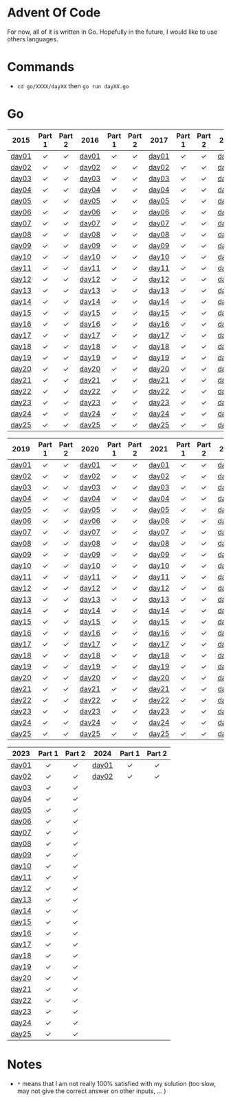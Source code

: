 # Advent Of Code

For now, all of it is written in Go. Hopefully in the future, I would like to use others languages.

# Commands

- `cd go/XXXX/dayXX` then `go run dayXX.go`

# Go

|2015|Part 1|Part 2|2016|Part 1|Part 2|2017|Part 1|Part 2|2018|Part 1|Part 2|
|:---:|:---:|:---:|:---:|:---:|:---:|:---:|:---:|:---:|:---:|:---:|:---:|
|[day01](./go/2015/day01/day01.go)|&check;|&check;|[day01](./go/2016/day01/day01.go)|&check;|&check;|[day01](./go/2017/day01/day01.go)|&check;|&check;|[day01](./go/2018/day01/day01.go)|&check;|&check;|
|[day02](./go/2015/day02/day02.go)|&check;|&check;|[day02](./go/2016/day02/day02.go)|&check;|&check;|[day02](./go/2017/day02/day02.go)|&check;|&check;|[day02](./go/2018/day02/day02.go)|&check;|&check;|
|[day03](./go/2015/day03/day03.go)|&check;|&check;|[day03](./go/2016/day03/day03.go)|&check;|&check;|[day03](./go/2017/day03/day03.go)|&check;|&check;|[day03](./go/2018/day03/day03.go)|&check;|&check;|
|[day04](./go/2015/day04/day04.go)|&check;|&check;|[day04](./go/2016/day04/day04.go)|&check;|&check;|[day04](./go/2017/day04/day04.go)|&check;|&check;|[day04](./go/2018/day04/day04.go)|&check;|&check;|
|[day05](./go/2015/day05/day05.go)|&check;|&check;|[day05](./go/2016/day05/day05.go)|&check;|&check;|[day05](./go/2017/day05/day05.go)|&check;|&check;|[day05](./go/2018/day05/day05.go)|&check;|&check;|
|[day06](./go/2015/day06/day06.go)|&check;|&check;|[day06](./go/2016/day06/day06.go)|&check;|&check;|[day06](./go/2017/day06/day06.go)|&check;|&check;|[day06](./go/2018/day06/day06.go)|&check;|&check;|
|[day07](./go/2015/day07/day07.go)|&check;|&check;|[day07](./go/2016/day07/day07.go)|&check;|&check;|[day07](./go/2017/day07/day07.go)|&check;|&check;|[day07](./go/2018/day07/day07.go)|&check;|&check;|
|[day08](./go/2015/day08/day08.go)|&check;|&check;|[day08](./go/2016/day08/day08.go)|&check;|&check;|[day08](./go/2017/day08/day08.go)|&check;|&check;|[day08](./go/2018/day08/day08.go)|&check;|&check;|
|[day09](./go/2015/day09/day09.go)|&check;|&check;|[day09](./go/2016/day09/day09.go)|&check;|&check;|[day09](./go/2017/day09/day09.go)|&check;|&check;|[day09](./go/2018/day09/day09.go)|&check;|&check;|
|[day10](./go/2015/day10/day10.go)|&check;|&check;|[day10](./go/2016/day10/day10.go)|&check;|&check;|[day10](./go/2017/day10/day10.go)|&check;|&check;|[day10](./go/2018/day10/day10.go)|&check;|&check;|
|[day11](./go/2015/day11/day11.go)|&check;|&check;|[day11](./go/2016/day11/day11.go)|&check;|&check;|[day11](./go/2017/day11/day11.go)|&check;|&check;|[day11](./go/2018/day11/day11.go)|&check;|&check;|
|[day12](./go/2015/day12/day12.go)|&check;|&check;|[day12](./go/2016/day12/day12.go)|&check;|&check;|[day12](./go/2017/day12/day12.go)|&check;|&check;|[day12](./go/2018/day12/day12.go)|&check;|&check;|
|[day13](./go/2015/day13/day13.go)|&check;|&check;|[day13](./go/2016/day13/day13.go)|&check;|&check;|[day13](./go/2017/day13/day13.go)|&check;|&check;|[day13](./go/2018/day13/day13.go)|&check;|&check;|
|[day14](./go/2015/day14/day14.go)|&check;|&check;|[day14](./go/2016/day14/day14.go)|&check;|&check;|[day14](./go/2017/day14/day14.go)|&check;|&check;|[day14](./go/2018/day14/day14.go)|&check;|&check;|
|[day15](./go/2015/day15/day15.go)|&check;|&check;|[day15](./go/2016/day15/day15.go)|&check;|&check;|[day15](./go/2017/day15/day15.go)|&check;|&check;|[day15](./go/2018/day15/day15.go)|&check;|&check;|
|[day16](./go/2015/day16/day16.go)|&check;|&check;|[day16](./go/2016/day16/day16.go)|&check;|&check;|[day16](./go/2017/day16/day16.go)|&check;|&check;|[day16](./go/2018/day16/day16.go)|&check;|&check;|
|[day17](./go/2015/day17/day17.go)|&check;|&check;|[day17](./go/2016/day17/day17.go)|&check;|&check;|[day17](./go/2017/day17/day17.go)|&check;|&check;|[day17](./go/2018/day17/day17.go)|&check;|&check;|
|[day18](./go/2015/day18/day18.go)|&check;|&check;|[day18](./go/2016/day18/day18.go)|&check;|&check;|[day18](./go/2017/day18/day18.go)|&check;|&check;|[day18](./go/2018/day18/day18.go)|&check;|&check;|
|[day19](./go/2015/day19/day19.go)|&check;|&check;|[day19](./go/2016/day19/day19.go)|&check;|&check;|[day19](./go/2017/day19/day19.go)|&check;|&check;|[day19](./go/2018/day19/day19.go)|&check;|&check;|
|[day20](./go/2015/day20/day20.go)|&check;|&check;|[day20](./go/2016/day20/day20.go)|&check;|&check;|[day20](./go/2017/day20/day20.go)|&check;|&check;|[day20](./go/2018/day20/day20.go)|&check;|&check;|
|[day21](./go/2015/day21/day21.go)|&check;|&check;|[day21](./go/2016/day21/day21.go)|&check;|&check;|[day21](./go/2017/day21/day21.go)|&check;|&check;|[day21](./go/2018/day21/day21.go)|&check;|&check;|
|[day22](./go/2015/day22/day22.go)|&check;|&check;|[day22](./go/2016/day22/day22.go)|&check;|&check;|[day22](./go/2017/day22/day22.go)|&check;|&check;|[day22](./go/2018/day22/day22.go)|&check;|&check;|
|[day23](./go/2015/day23/day23.go)|&check;|&check;|[day23](./go/2016/day23/day23.go)|&check;|&check;|[day23](./go/2017/day23/day23.go)|&check;|&check;|[day23](./go/2018/day23/day23.go)|&check;|&check;|
|[day24](./go/2015/day24/day24.go)|&check;|&check;|[day24](./go/2016/day24/day24.go)|&check;|&check;|[day24](./go/2017/day24/day24.go)|&check;|&check;|[day24](./go/2018/day24/day24.go)|&check;|&check;|
|[day25](./go/2015/day25/day25.go)|&check;|&check;|[day25](./go/2016/day25/day25.go)|&check;|&check;|[day25](./go/2017/day25/day25.go)|&check;|&check;|[day25](./go/2018/day25/day25.go)|&check;|&check;|

|2019|Part 1|Part 2|2020|Part 1|Part 2|2021|Part 1|Part 2|2022|Part 1|Part 2|
|:---:|:---:|:---:|:---:|:---:|:---:|:---:|:---:|:---:|:---:|:---:|:---:|
|[day01](./go/2019/day01/day01.go)|&check;|&check;|[day01](./go/2020/day01/day01.go)|&check;|&check;|[day01](./go/2021/day01/day01.go)|&check;|&check;|[day01](./go/2022/day01/day01.go)|&check;|&check;|
|[day02](./go/2019/day02/day02.go)|&check;|&check;|[day02](./go/2020/day02/day02.go)|&check;|&check;|[day02](./go/2021/day02/day02.go)|&check;|&check;|[day02](./go/2022/day02/day02.go)|&check;|&check;|
|[day03](./go/2019/day03/day03.go)|&check;|&check;|[day03](./go/2020/day03/day03.go)|&check;|&check;|[day03](./go/2021/day03/day03.go)|&check;|&check;|[day03](./go/2022/day03/day03.go)|&check;|&check;|
|[day04](./go/2019/day04/day04.go)|&check;|&check;|[day04](./go/2020/day04/day04.go)|&check;|&check;|[day04](./go/2021/day04/day04.go)|&check;|&check;|[day04](./go/2022/day04/day04.go)|&check;|&check;|
|[day05](./go/2019/day05/day05.go)|&check;|&check;|[day05](./go/2020/day05/day05.go)|&check;|&check;|[day05](./go/2021/day05/day05.go)|&check;|&check;|[day05](./go/2022/day05/day05.go)|&check;|&check;|
|[day06](./go/2019/day06/day06.go)|&check;|&check;|[day06](./go/2020/day06/day06.go)|&check;|&check;|[day06](./go/2021/day06/day06.go)|&check;|&check;|[day06](./go/2022/day06/day06.go)|&check;|&check;|
|[day07](./go/2019/day07/day07.go)|&check;|&check;|[day07](./go/2020/day07/day07.go)|&check;|&check;|[day07](./go/2021/day07/day07.go)|&check;|&check;|[day07](./go/2022/day07/day07.go)|&check;|&check;|
|[day08](./go/2019/day08/day08.go)|&check;|&check;|[day08](./go/2020/day08/day08.go)|&check;|&check;|[day08](./go/2021/day08/day08.go)|&check;|&check;|[day08](./go/2022/day08/day08.go)|&check;|&check;|
|[day09](./go/2019/day09/day09.go)|&check;|&check;|[day09](./go/2020/day09/day09.go)|&check;|&check;|[day09](./go/2021/day09/day09.go)|&check;|&check;|[day09](./go/2022/day09/day09.go)|&check;|&check;|
|[day10](./go/2019/day10/day10.go)|&check;|&check;|[day10](./go/2020/day10/day10.go)|&check;|&check;|[day10](./go/2021/day10/day10.go)|&check;|&check;|[day10](./go/2022/day10/day10.go)|&check;|&check;|
|[day11](./go/2019/day11/day11.go)|&check;|&check;|[day11](./go/2020/day11/day11.go)|&check;|&check;|[day11](./go/2021/day11/day11.go)|&check;|&check;|[day11](./go/2022/day11/day11.go)|&check;|&check;|
|[day12](./go/2019/day12/day12.go)|&check;|&check;|[day12](./go/2020/day12/day12.go)|&check;|&check;|[day12](./go/2021/day12/day12.go)|&check;|&check;|[day12](./go/2022/day12/day12.go)|&check;|&check;|
|[day13](./go/2019/day13/day13.go)|&check;|&check;|[day13](./go/2020/day13/day13.go)|&check;|&check;|[day13](./go/2021/day13/day13.go)|&check;|&check;|[day13](./go/2022/day13/day13.go)|&check;|&check;|
|[day14](./go/2019/day14/day14.go)|&check;|&check;|[day14](./go/2020/day14/day14.go)|&check;|&check;|[day14](./go/2021/day14/day14.go)|&check;|&check;|[day14](./go/2022/day14/day14.go)|&check;|&check;|
|[day15](./go/2019/day15/day15.go)|&check;|&check;|[day15](./go/2020/day15/day15.go)|&check;|&check;|[day15](./go/2021/day15/day15.go)|&check;|&check;|[day15](./go/2022/day15/day15.go)|&check;|&check;|
|[day16](./go/2019/day16/day16.go)|&check;|&check;|[day16](./go/2020/day16/day16.go)|&check;|&check;|[day16](./go/2021/day16/day16.go)|&check;|&check;|[day16](./go/2022/day16/day16.go)|&check;|&check;|
|[day17](./go/2019/day17/day17.go)|&check;|&check;|[day17](./go/2020/day17/day17.go)|&check;|&check;|[day17](./go/2021/day17/day17.go)|&check;|&check;|[day17](./go/2022/day17/day17.go)|&check;|&check;|
|[day18](./go/2019/day18/day18.go)|&check;|&check;|[day18](./go/2020/day18/day18.go)|&check;|&check;|[day18](./go/2021/day18/day18.go)|&check;|&check;|[day18](./go/2022/day18/day18.go)|&check;|&check;|
|[day19](./go/2019/day19/day19.go)|&check;|&check;|[day19](./go/2020/day19/day19.go)|&check;|&check;|[day19](./go/2021/day19/day19.go)|&check;|&check;|[day19](./go/2022/day19/day19.go)|&check;|&check;|
|[day20](./go/2019/day20/day20.go)|&check;|&check;|[day20](./go/2020/day20/day20.go)|&check;|&check;|[day20](./go/2021/day20/day20.go)|&check;|&check;|[day20](./go/2022/day20/day20.go)|&check;|&check;|
|[day21](./go/2019/day21/day21.go)|&check;|&check;|[day21](./go/2020/day21/day21.go)|&check;|&check;|[day21](./go/2021/day21/day21.go)|&check;|&check;|[day21](./go/2022/day21/day21.go)|&check;|&check;|
|[day22](./go/2019/day22/day22.go)|&check;|&check;|[day22](./go/2020/day22/day22.go)|&check;|&check;|[day22](./go/2021/day22/day22.go)|&check;|&check;|[day22](./go/2022/day22/day22.go)|&check;|&check;|
|[day23](./go/2019/day23/day23.go)|&check;|&check;|[day23](./go/2020/day23/day23.go)|&check;|&check;|[day23](./go/2021/day23/day23.go)|&check;|&check;|[day23](./go/2022/day23/day23.go)|&check;|&check;|
|[day24](./go/2019/day24/day24.go)|&check;|&check;|[day24](./go/2020/day24/day24.go)|&check;|&check;|[day24](./go/2021/day24/day24.go)|&check;|&check;|[day24](./go/2022/day24/day24.go)|&check;|&check;|
|[day25](./go/2019/day25/day25.go)|&check;|&check;|[day25](./go/2020/day25/day25.go)|&check;|&check;|[day25](./go/2021/day25/day25.go)|&check;|&check;|[day25](./go/2022/day25/day25.go)|&check;|&check;|

|2023|Part 1|Part 2|2024|Part 1|Part 2|
|:---:|:---:|:---:|:---:|:---:|:---:|
|[day01](./go/2023/day01/day01.go)|&check;|&check;|[day01](./go/2024/day01/day01.go)|&check;|&check;|
|[day02](./go/2023/day02/day02.go)|&check;|&check;|[day02](./go/2024/day02/day02.go)|&check;|&check;|
|[day03](./go/2023/day03/day03.go)|&check;|&check;|
|[day04](./go/2023/day04/day04.go)|&check;|&check;|
|[day05](./go/2023/day05/day05.go)|&check;|&check;|
|[day06](./go/2023/day06/day06.go)|&check;|&check;|
|[day07](./go/2023/day07/day07.go)|&check;|&check;|
|[day08](./go/2023/day08/day08.go)|&check;|&check;|
|[day09](./go/2023/day09/day09.go)|&check;|&check;|
|[day10](./go/2023/day10/day10.go)|&check;|&check;|
|[day11](./go/2023/day11/day11.go)|&check;|&check;|
|[day12](./go/2023/day12/day12.go)|&check;|&check;|
|[day13](./go/2023/day13/day13.go)|&check;|&check;|
|[day14](./go/2023/day14/day14.go)|&check;|&check;|
|[day15](./go/2023/day15/day15.go)|&check;|&check;|
|[day16](./go/2023/day16/day16.go)|&check;|&check;|
|[day17](./go/2023/day17/day17.go)|&check;|&check;|
|[day18](./go/2023/day18/day18.go)|&check;|&check;|
|[day19](./go/2023/day19/day19.go)|&check;|&check;|
|[day20](./go/2023/day20/day20.go)|&check;|&check;|
|[day21](./go/2023/day21/day21.go)|&check;|&check;|
|[day22](./go/2023/day22/day22.go)|&check;|&check;|
|[day23](./go/2023/day23/day23.go)|&check;|&check;|
|[day24](./go/2023/day24/day24.go)|&check;|&check;|
|[day25](./go/2023/day25/day25.go)|&check;|&check;|

# Notes

- `*` means that I am not really 100% satisfied with my solution (too slow, may not give the correct answer on other inputs, ... )